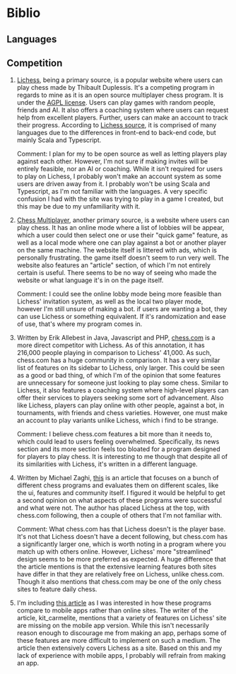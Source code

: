 # Biblio
## Languages

## Competition
1. [Lichess][1], being a primary source, is a popular website where users can play chess made by Thibault Duplessis. It's a competing program in regards to mine as it is an open source multiplayer chess program. It is under the [AGPL license](https://en.wikipedia.org/wiki/GNU_Affero_General_Public_License). Users can play games with random people, friends and AI. It also offers a coaching system where users can request help from excellent players. Further, users can make an account to track their progress. According to [Lichess source](https://lichess.org/source), it is comprised of many languages due to the differences in front-end to back-end code, but mainly Scala and Typescript.

    Comment: I plan for my to be open source as well as letting players play against each other. However, I'm not sure if making invites will be entirely feasible, nor an AI or coaching. While it isn't required for users to play on Lichess, I probably won't make an account system as some users are driven away from it. I probably won't be using Scala and Typescript, as I'm not familiar with the languages. A very specific confusion I had with the site was trying to play in a game I created, but this may be due to my unfamiliarity with it.
2. [Chess Multiplayer][2], another primary source, is a website where users can play chess. It has an online mode where a list of lobbies will be appear, which a user could then select one or use their "quick game" feature, as well as a local mode where one can play against a bot or another player on the same machine. The website itself is littered with ads, which is personally frustrating. the game itself doesn't seem to run very well. The website also features an "article" section, of which I'm not entirely certain is useful. There seems to be no way of seeing who made the website or what language it's in on the page itself.

    Comment: I could see the online lobby mode being more feasible than Lichess' invitation system, as well as the local two player mode, however I'm still unsure of making a bot. if users are wanting a bot, they can use Lichess or something equivalent. If it's randomization and ease of use, that's where my program comes in.
3. Written by Erik Allebest in Java, Javascript and PHP, [chess.com][3] is a more direct competitor with Lichess. As of this annotation, it has 216,000 people playing in comparison to Lichess' 41,000. As such, chess.com has a huge community in comparison. It has a very similar list of features on its sidebar to Lichess, only larger. This could be seen as a good or bad thing, of which I'm of the opinion that some features are unnecessary for someone just looking to play some chess. Similar to Lichess, it also features a coaching system where high-level players can offer their services to players seeking some sort of advancement. Also like Lichess, players can play online with other people, against a bot, in tournaments, with friends and chess varieties. However, one must make an account to play variants unlike Lichess, which i find to be strange.

    Comment: I believe chess.com features a bit more than it needs to, which could lead to users feeling overwhelmed. Specifically, its news section and its more section feels too bloated for a program designed for players to play chess. It is interesting to me though that despite all of its similarities with Lichess, it's written in a different language.
4. Written by Michael Zaghi, [this][4] is an article that focuses on a bunch of different chess programs and evaluates them on different scales, like the ui, features and community itself. I figured it would be helpful to get a second opinion on what aspects of these programs were successful and what were not. The author has placed Lichess at the top, with chess.com following, then a couple of others that I'm not familiar with. 

    Comment: What chess.com has that Lichess doesn't is the player base. It's not that Lichess doesn't have a decent following, but chess.com has a significantly larger one, which is worth noting in a program where you match up with others online. However, Lichess' more "streamlined" design seems to be more preferred as expected. A huge difference that the article mentions is that the extensive learning features both sites have differ in that they are relatively free on Lichess, unlike chess.com. Though it also mentions that chess.com may be one of the only chess sites to feature daily chess.
5. I'm including [this article][5] as I was interested in how these programs compare to mobile apps rather than online sites. The writer of the article, kit_carmelite, mentions that a variety of features on Lichess' site are missing on the mobile app version. While this isn't necessarily reason enough to discourage me from making an app, perhaps some of these features are more difficult to implement on such a medium. The article then extensively covers Lichess as a site. Based on this and my lack of experience with mobile apps, I probably will refrain from making an app.

[1]: https://lichess.org/
[2]: https://www.chessmultiplayer.com/
[3]: https://www.chess.com/
[4]: https://medium.com/getting-into-chess/the-best-websites-to-play-online-chess-in-2021-e6c7c6e2430e
[5]: https://medium.com/getting-into-chess/lichess-features-on-browser-lacking-on-mobile-app-1774736a36f3